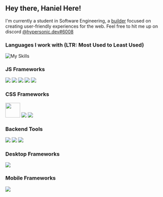 ## Hey there, Haniel Here!

I'm currently a student in Software Engineering, a [builder][isfullstackreal] focused on creating user-friendly experiences  for the web. Feel free to hit me up on discord [@hypersonic.dev#6008](https://discord.com/users/521690392983371776)


### Languages I work with (LTR: Most Used to Least Used)

![My Skills](https://skillicons.dev/icons?i=ts,js,html,css,rust,python)


### JS Frameworks

[<img src="https://api.iconify.design/logos:svelte-kit.svg?height=46" />][sveltekit] [<img src="https://api.iconify.design/vscode-icons:file-type-astro.svg?height=46" />][astro] [<img src="https://api.iconify.design/logos:solidjs-icon.svg?height=46" />][solid] [<img src="https://skillicons.dev/icons?i=nuxtjs" />][nuxt] [<img src="https://skillicons.dev/icons?i=vue" />][vue]

### CSS Frameworks

[<img src="https://raw.githubusercontent.com/unocss/unocss/main/playground/public/icon-gray.svg" width="46px" />][unocss] [<img src="https://skillicons.dev/icons?i=tailwind" />][tailwind] [<img src="https://skillicons.dev/icons?i=scss" />][tailwind]

### Backend Tools

[<img src="https://pocketbase.io/images/logo.svg" />][pocketbase] [<img src="https://skillicons.dev/icons?i=prisma" />][prisma] [<img src="https://skillicons.dev/icons?i=supabase" />][supabase]

### Desktop Frameworks

[<img src="https://skillicons.dev/icons?i=tauri" />][tauri]

### Mobile Frameworks

[<img src="https://api.iconify.design/logos:capacitorjs-icon.svg?height=46" />][capacitorjs]



[isfullstackreal]: https://www.youtube.com/watch?v=rAjd8z-Fx5A&ab_channel=Theo-ping%E2%80%A4gg
[sveltekit]: https://kit.svelte.dev
[astro]: https://astro.build
[solid]: https://solidjs.com
[vue]: https://vuejs.org
[nuxt]: https://nuxt.com
[unocss]: https://github.com/unocss/unocss
[tailwind]: https://tailwindcss.com
[scss]: https://sass-lang.com
[pocketbase]: https://pocketbase.io
[prisma]: https://prisma.io
[supabase]: https://supabase.com
[tauri]: https://tauri.dev
[capacitorjs]: https://capacitorjs.com